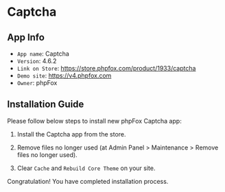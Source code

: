 # Captcha

## App Info

- `App name`: Captcha
- `Version`: 4.6.2
- `Link on Store`: https://store.phpfox.com/product/1933/captcha
- `Demo site`: https://v4.phpfox.com
- `Owner`: phpFox

## Installation Guide

Please follow below steps to install new phpFox Captcha app:

1. Install the Captcha app from the store.

2. Remove files no longer used (at Admin Panel > Maintenance > Remove files no longer used).

3. Clear `Cache` and `Rebuild Core Theme` on your site.

Congratulation! You have completed installation process.